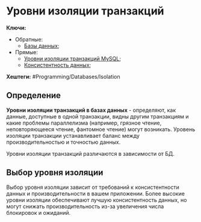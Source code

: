 # Уровни изоляции транзакций

**Ключи:**
- Обратные:
	- [Базы данных](databases);
- Прямые:
	- [Уровни изоляции транзакций MySQL](db-isolation-mysql);
	- [Консистентность данных](data-сonsistency);

**Хештеги:** #Programming/Databases/Isolation

## Определение

**Уровни изоляции транзакций в базах данных** - определяют, как данные, доступные в одной транзакции, видны другим транзакциям и какие проблемы параллелизма (например, грязное чтение, неповторяющееся чтение, фантомное чтение) могут возникать. Уровень изоляции транзакции устанавливает баланс между производительностью и точностью данных.

Уровни изоляции транзакций различаются в зависимости от БД.

## Выбор уровня изоляции

Выбор уровня изоляции зависит от требований к консистентности данных и производительности в вашем приложении. Более высокие уровни изоляции обеспечивают лучшую консистентность данных, но могут снижать производительность из-за увеличения числа блокировок и ожиданий.